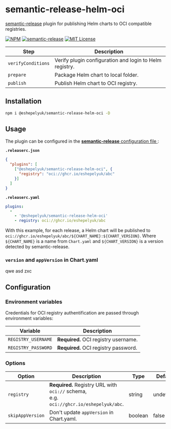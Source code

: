 # semantic-release-helm-oci

[semantic-release](https://github.com/semantic-release/semantic-release) plugin
for publishing Helm charts to OCI compatible registries.

[![NPM](https://img.shields.io/npm/v/@eshepelyuk/semantic-release-helm-oci?logo=npm&style=for-the-badge)](https://www.npmjs.com/package/@eshepelyuk/semantic-release-helm-oci)
[![semantic-release](https://img.shields.io/badge/%20%20%F0%9F%93%A6%F0%9F%9A%80-semantic--release-e10079.svg?style=for-the-badge)](https://github.com/semantic-release/semantic-release)
[![MIT License](https://img.shields.io/github/license/eshepelyuk/semantic-release-helm-oci?logo=mit&style=for-the-badge)](https://opensource.org/licenses/MIT)

| Step               | Description                                              |
| ------------------ | -------------------------------------------------------- |
| `verifyConditions` | Verify plugin configuration and login to Helm registry.  |
| `prepare`          | Package Helm chart to local folder.                      |
| `publish`          | Publish Helm chart to OCI registry.                      |

## Installation

```bash
npm i @eshepelyuk/semantic-release-helm-oci -D
```

## Usage

The plugin can be configured in the [**semantic-release** configuration file
](https://github.com/semantic-release/semantic-release/blob/master/docs/usage/configuration.md#configuration):

**`.releaserc.json`**
```json
{
  "plugins": [
    ["@eshepelyuk/semantic-release-helm-oci", {
      "registry": "oci://ghcr.io/eshepelyuk/abc"
    }]
  ]
}
```

**`.releaserc.yaml`**
```yaml
plugins:
  -
    - '@eshepelyuk/semantic-release-helm-oci'
    - registry: oci://ghcr.io/eshepelyuk/abc
```

With this example, for each release, a Helm chart will be published to
`oci://ghcr.io/eshepelyuk/abc/${CHART_NAME}:${CHART_VERSION}`.
Where `${CHART_NAME}` is a name from `Chart.yaml`
and `${CHART_VERSION}` is a version detected by semantic-release.

### `version` and `appVersion` in Chart.yaml

qwe asd zxc

## Configuration

### Environment variables

Credentials for OCI registry authentification are passed through environment variables:

| Variable            | Description                          |
| ------------------- | ------------------------------------ |
| `REGISTRY_USERNAME` | **Required.** OCI registry username. |
| `REGISTRY_PASSWORD` | **Required.** OCI registry password. |

### Options

| Option            | Description                                                       | Type      | Default   |
| ------------------|-------------------------------------------------------------------|-----------|-----------|
| `registry`        | **Required.** Registry URL with `oci://` schema,<br>e.g. `oci://ghcr.io/eshepelyuk/abc`. | string    | undefined |
| `skipAppVersion`  | Don't update `appVersion` in Chart.yaml.                          | boolean   | false     |


